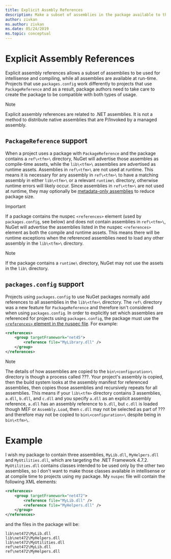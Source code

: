 ```yaml
---
title: Explicit Assmbly References
description: Make a subset of assemblies in the package available to the compiler, while all assemblies are available at runtime.
author: zivkan
ms.author: zivkan
ms.date: 05/24/2019
ms.topic: conceptual
---
```


# Explicit Assembly References

Explicit assembly references allows a subset of assemblies to be used for intellisense and compiling, while all assemblies are available at run-time. Projects that use `packages.config` work differently to projects that use `PackageReference` and as a result, package authors need to take care to create the package to be compatible with both types of usage.

> [!Note]
> Explicit assembly references are related to .NET assemblies. It is not a method to distribute native assemblies that are P/Invoked by a managed assembly.

## `PackageReference` support

When a project uses a package with `PackageReference` and the package contains a `ref\<tfm>\` directory, NuGet will advertise those assembles as compile-time assets, while the `lib\<tfm>\` assemblies are advertised as runtime assets. Assemblies in `ref\<tfm>\` are not used at runtime. This means it is necessary for any assembly in `ref\<tfm>\` to have a matching assembly in either `lib\<tfm>\` or a relevant `runtime\` directory, otherwise runtime errors will likely occur. Since assemblies in `ref\<tfm>\` are not used at runtime, they may optionally be [metadata-only assemblies](https://github.com/dotnet/roslyn/blob/master/docs/features/refout.md) to reduce package size.

> [!Important]
> If a package contains the nuspec `<references>` element (used by `packages.config`, see below) and does not contain assemblies in `ref\<tfm>\`, NuGet will advertise the assemblies listed in the nuspec `<references>` element as both the compile and runtime assets. This means there will be runtime exceptions when the referenced assemblies need to load any other assembly in the `lib\<tfm>\` directory.

> [!Note]
> If the package contains a `runtime\` directory, NuGet may not use the assets in the `lib\` directory.

## `packages.config` support

Projects using `packages.config` to use NuGet packages normally add references to all assemblies in the `lib\<tfm>\` directory. The `ref\` directory was a new feature for `PackageReference` and therefore isn't considered when using `packages.config`. In order to explicitly set which assemblies are referenced for projects using `packages.config`, the package must use the [`<references>` element in the nuspec file](..\reference\nuspec.md#explicit-assembly-references). For example:

```xml
<references>
    <group targetFramework="net45">
        <reference file="MyLibrary.dll" />
    </group>
</references>
```

> [!Note]
> The details of how assemblies are copied to the `bin\<configuration>\` directory is though a process called ???. Your project's assembly is copied, then the build system looks at the assembly manifest for referenced assemblies, then copies those assemblies and recursively repeats for all assemblies. This means if your `lib\<tfm>` directory contains 3 assemblies, `a.dll`, `b.dll`, and `c.dll` and you specify `a.dll` as an explicit assembly reference, `a.dll` has an assembly reference to `b.dll`, but `c.dll` is loaded though MEF or `Assembly.Load`, then `c.dll` may not be selected as part of ??? and therefore may not be copied to `bin\<configuration>\` despite being in `bin\<tfm>\`.

# Example

I wish my package to contain three assemblies, `MyLib.dll`, `MyHelpers.dll` and `MyUtilities.dll`, which are targeting the .NET Framework 4.7.2. `MyUtilities.dll` contains classes intended to be used only by the other two assemblies, so I don't want to make those classes available in intellisense or at compile time to projects using my package. My `nuspec` file will contain the following XML elements:

```xml
<references>
    <group targetFramework="net472">
        <reference file="MyLib.dll" />
        <reference file="MyHelpers.dll" />
    </group>
</references>
```

and the files in the package will be:

```text
lib\net472\MyLib.dll
lib\net472\MyHelpers.dll
lib\net472\MyUtilities.dll
ref\net472\MyLib.dll
ref\net472\MyHelpers.dll
```
